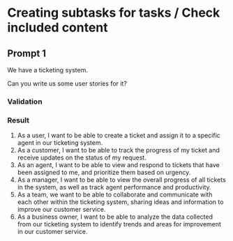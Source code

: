 # Creating subtasks for tasks / Check included content

## Prompt 1

We have a ticketing system.

Can you write us some user stories for it?

### Validation

### Result

1. As a user, I want to be able to create a ticket and assign it to a specific agent in our ticketing system.
2. As a customer, I want to be able to track the progress of my ticket and receive updates on the status of my request.
3. As an agent, I want to be able to view and respond to tickets that have been assigned to me, and prioritize them based on urgency.
4. As a manager, I want to be able to view the overall progress of all tickets in the system, as well as track agent performance and productivity.
5. As a team, we want to be able to collaborate and communicate with each other within the ticketing system, sharing ideas and information to improve our customer service.
6. As a business owner, I want to be able to analyze the data collected from our ticketing system to identify trends and areas for improvement in our customer service.
